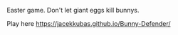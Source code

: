 Easter game. Don't let giant eggs kill bunnys.

Play here https://jacekkubas.github.io/Bunny-Defender/
